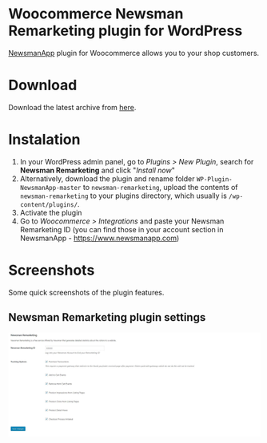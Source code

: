 # Woocommerce Newsman Remarketing plugin for WordPress
[NewsmanApp](https://www.newsmanapp.com) plugin for Woocommerce allows you to your shop customers.


# Download

Download the latest archive from [here](https://github.com/Newsman/Woocommerce-Newsman-Retargeting/archive/master.zip).

# Instalation

1. In your WordPress admin panel, go to *Plugins > New Plugin*, search for **Newsman Remarketing** and click "*Install now*"
1. Alternatively, download the plugin and rename folder `WP-Plugin-NewsmanApp-master` to `newsman-remarketing`, upload the contents of `newsman-remarketing` to your plugins directory, which usually is `/wp-content/plugins/`.
1. Activate the plugin
1. Go to *Woocommerce > Integrations* and paste your Newsman Remarketing ID (you can find those in your account section in NewsmanApp - https://www.newsmanapp.com)

# Screenshots
Some quick screenshots of the plugin features.
	
## Newsman Remarketing plugin settings
![newsletter plugin settings](https://raw.githubusercontent.com/Newsman/Woocommerce-Newsman-Retargeting/master/assets/1.jpg)